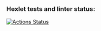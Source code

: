 ### Hexlet tests and linter status:
[![Actions Status](https://github.com/YoungHhustler/python-project-50/actions/workflows/hexlet-check.yml/badge.svg)](https://github.com/YoungHhustler/python-project-50/actions)